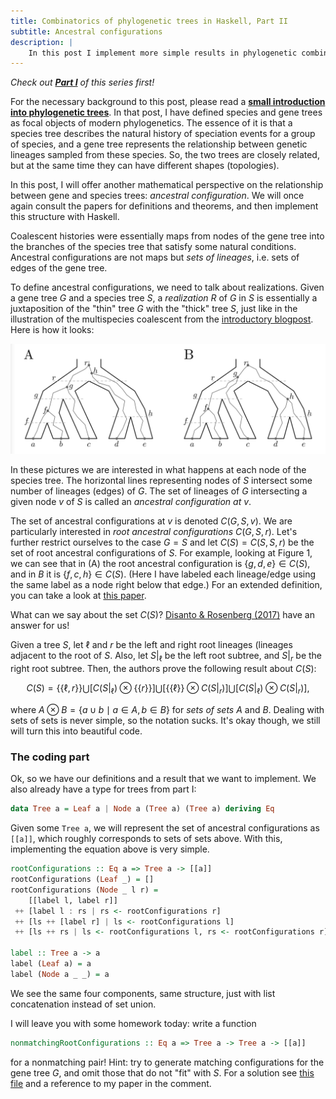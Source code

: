 ```yaml
---
title: Combinatorics of phylogenetic trees in Haskell, Part II
subtitle: Ancestral configurations
description: |
    In this post I implement more simple results in phylogenetic combinatorics using Haskell
---
```


*Check out **[Part I](/posts/2022-10-21-tree-combinatorics-haskell-part-one.html)** of this series first!*

For the necessary background to this post, please read a **[small introduction into phylogenetic trees](/posts/2022-10-20-gene-trees-species-trees.html)**. 
In that post, I have defined species and gene trees as focal objects of modern phylogenetics. The essence of it is that a species tree describes the natural history of speciation events for a group of species, and a gene tree represents the relationship between genetic lineages sampled from these species. So, the two trees are closely related, but at the same time they can have different shapes (topologies).

In this post, I will offer another mathematical perspective on the relationship between gene and species trees: _ancestral configuration_. We will once again consult the papers for definitions and theorems, and then implement this structure with Haskell.

Coalescent histories were essentially maps from nodes of the gene tree into the branches of the species tree that satisfy some natural conditions. Ancestral configurations are not maps but _sets of lineages_, i.e. sets of edges of the gene tree.

To define ancestral configurations, we need to talk about realizations. Given a gene tree $G$ and a species tree $S$, a _realization_ $R$ of $G$ in $S$ is essentially a juxtaposition of the "thin" tree $G$ with the "thick" tree $S$, just like in the illustration of the multispecies coalescent from the [introductory blogpost](/posts/2022-10-20-gene-trees-species-trees.html). Here is how it looks: 

![**Figure 1** Two example realizations of $G$ in $S$. The gene tree $G$ is shown in gray, and the species tree $S$ is shown in black. The nodes of the species tree are represented by horzontal dashed lines.](/images/blog/tree_posts/realizations.png)

In these pictures we are interested in what happens at each node of the species tree. The horizontal lines representing nodes of $S$ intersect some number of lineages (edges) of $G$. The set of lineages of $G$ intersecting a given node $v$ of $S$ is called an *ancestral configuration at $v$*. 

The set of ancestral configurations at $v$ is denoted $C(G,S,v)$. 
We are particularly interested in *root ancestral configurations* $C(G,S,r)$. Let's further restrict ourselves to the case $G=S$ and let $C(S) = C(S,S,r)$ be the set of root ancestral configurations of $S$. For example, looking at Figure 1, we can see that in (A) the root ancestral configuration is $\{g,d,e\} \in C(S)$, and in $B$ it is $\{f,c,h\} \in C(S)$. (Here I have labeled each lineage/edge using the same label as a node right below that edge.)
For an extended definition, you can take a look at [this paper](https://doi.org/10.48550/arxiv.2111.10456).

What can we say about the set $C(S)$? [Disanto & Rosenberg (2017)](https://rosenberglab.stanford.edu/papers/DisantoRosenberg2017-JCompBiol.pdf) have an answer for us! 

Given a tree $S$, let $\ell$ and $r$ be the left and right root lineages (lineages adjacent to the root of $S$. Also, let $S|_\ell$ be the left root subtree, and $S|_r$ be the right root subtree.  Then, the authors prove the following result about $C(S)$:

$$ C(S) = \{\{\ell,r\}\}\bigcup \left[C(S|_\ell) \otimes \{\{r\}\}\right] \bigcup \left[\{\{\ell\}\} \otimes C(S|_r)\right] \bigcup \left[C(S|_\ell)\otimes C(S|_r)\right], $$

where $A\otimes B = \{a\cup b \mid a \in A, b\in B\}$ for *sets of sets* $A$ and $B$. Dealing with sets of sets is never simple, so the notation sucks. It's okay though, we still will turn this into beautiful code.

### The coding part

Ok, so we have our definitions and a result that we want to implement. We also already have a type for trees from part I:

```haskell
data Tree a = Leaf a | Node a (Tree a) (Tree a) deriving Eq
```

Given some `Tree a`, we will represent the set of ancestral configurations as `[[a]]`, which roughly corresponds to sets of sets above. With this, implementing the equation above is very simple. 

```haskell
rootConfigurations :: Eq a => Tree a -> [[a]]
rootConfigurations (Leaf _) = []
rootConfigurations (Node _ l r) = 
    [[label l, label r]]
 ++ [label l : rs | rs <- rootConfigurations r]
 ++ [ls ++ [label r] | ls <- rootConfigurations l]
 ++ [ls ++ rs | ls <- rootConfigurations l, rs <- rootConfigurations r]

label :: Tree a -> a
label (Leaf a) = a
label (Node a _ _) = a
```

We see the same four components, same structure, just with list concatenation instead of set union. 

I will leave you with some homework today: write a function 

```haskell
nonmatchingRootConfigurations :: Eq a => Tree a -> Tree a -> [[a]]
```
for a nonmatching pair! Hint: try to generate matching configurations for the gene tree $G$, and omit those that do not "fit" with $S$. For a solution see [this file](https://github.com/EgorLappo/tree_combinatorics_functions/blob/master/src/AncestralConfigurations.hs) and a reference to my paper in the comment.